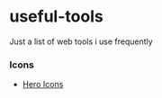 # useful-tools
Just a list of web tools i use frequently

### Icons
* [Hero Icons](https://heroicons.dev/)
